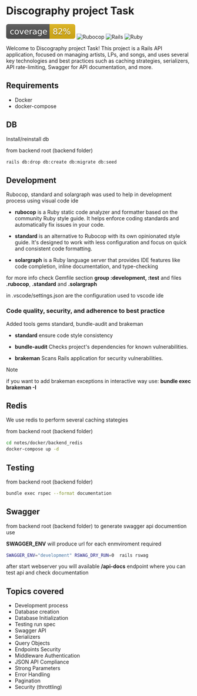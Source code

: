 # Discography project Task

![Coverage](coverage.svg)
![Rubocop](https://img.shields.io/badge/code%20style-standard-brightgreen.svg)
![Rails](https://img.shields.io/badge/Rails-7.1.3-green)
![Ruby](https://img.shields.io/badge/Ruby-3.0.0-green)

Welcome to Discography project Task! This project is a Rails API application, focused on managing artists, LPs, and songs, and uses several key technologies and best practices such as caching strategies, serializers, API rate-limiting, Swagger for API documentation, and more.

## Requirements

* Docker
* docker-compose

## DB

Install/reinstall db

from backend root (backend folder)

```bash
rails db:drop db:create db:migrate db:seed
```

## Development

Rubocop, standard and solargraph was used to help in development process using visual code ide

* **rubocop** is a Ruby static code analyzer and formatter based on the community Ruby style guide. It helps enforce coding standards and automatically fix issues in your code.

* **standard** is an alternative to Rubocop with its own opinionated style guide. It's designed to work with less configuration and focus on quick and consistent code formatting.

* **solargraph** is a Ruby language server that provides IDE features like code completion, inline documentation, and type-checking

for more info check Gemfile section **group :development, :test** and files **.rubocop**, **.standard** and **.solargraph**

in .vscode/settings.json are the configuration used to vscode ide

### Code quality, security, and adherence to best practice

Added tools gems standard, bundle-audit and brakeman

* **standard** ensure code style consistency

* **bundle-audit** Checks project's dependencies for known vulnerabilities.

* **brakeman** Scans Rails application for security vulnerabilities.

> [!NOTE]
> if you want to add brakeman exceptions in interactive way use: **bundle exec brakeman -I**

## Redis

We use redis to perform several caching stategies

from backend root (backend   folder)

```bash
cd notes/docker/backend_redis
docker-compose up -d
```

## Testing

from backend root (backend folder)

```bash
bundle exec rspec --format documentation
```

## Swagger

from backend root (backend folder)
to generate swagger api documention use

**SWAGGER_ENV** will produce url for each enmviroment required

```bash
SWAGGER_ENV="development" RSWAG_DRY_RUN=0  rails rswag
```

after start webserver you will available **/api-docs** endpoint where you can test api and check documentation





## Topics covered

* Development process
* Database creation
* Database Initialization
* Testing run spec
* Swagger API
* Serializers
* Query Objects
* Endpoints Security
* Middleware Authentication
* JSON API Compliance
* Strong Parameters
* Error Handling
* Pagination
* Security (throttling)

